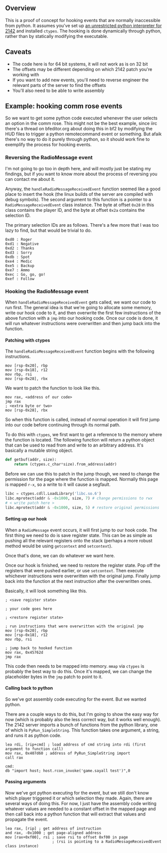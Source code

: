 ## Overview
This is a proof of concept for hooking events that are normally inaccessible from python.  It assumes you've set up [an unrestricted python interpreter for 2142](../unrestricted_python.md) and installed `ctypes`.  The hooking is done dynamically through python, rather than by statically modifying the executable.

## Caveats
* The code here is for 64 bit systems, it will not work as is on 32 bit
* The offsets may be different depending on which 2142 patch you're working with
* If you want to add new events, you'll need to reverse engineer the relevant parts of the server to find the offsets
* You'll also need to be able to write assembly

## Example: hooking comm rose events
So we want to get some python code executed whenever the user selects an option in the comm rose.  This might not be the best example, since iirc there's a thread on bfeditor.org about doing this in bf2 by modifying the HUD files to trigger a python remotecommand event or something.  But afaik there's no way to do it purely through python, so it should work fine to exemplify the process for hooking events.

### Reversing the RadioMessage event
I'm not going to go too in depth here, and will mostly just be stating my findings, but if you want to know more about the process of reversing you can contact me about it.

Anyway, the `handleRadioMessageReceivedEvent` function seemed like a good place to insert the hook (the linux builds of the server are compiled with debug symbols).  The second argument to this function is a pointer to a `RadioMessageReceivedEvent` class instance.  The byte at offset `0x28` in this class contains the player ID, and the byte at offset `0x2a` contains the selection ID.

The primary selection IDs are as follows.  There's a few more that I was too lazy to find, but that would be trivial to do.
```
0xd0 : Roger
0xd1 : Negative
0xd2 : Thanks
0xd3 : Sorry
0xdb : Spot
0xe4 : Medic
0xe5 : Backup
0xe7 : Ammo
0xec : Go, go, go!
0xef : Follow
```

### Hooking the RadioMessage event
When `handleRadioMessageReceivedEvent` gets called, we want our code to run first.  The general idea is that we're going to allocate some memory, write our hook code to it, and then overwrite the first few instructions of the above function with a `jmp` into our hooking code.  Once our code is done, it will run whatever instructions were overwritten and then jump back into the function.

#### Patching with ctypes
The `handleRadioMessageReceivedEvent` function begins with the following instructions.
```assembly
mov [rsp-0x20], rbp
mov [rsp-0x18], r12
mov rbp, rsi
mov [rsp-0x28], rbx
```

We want to patch the function to look like this.
```assembly
mov rax, <address of our code>
jmp rax
; <extra byte or two>
mov [rsp-0x28], rbx
```
So when this function is called, instead of normal operation it will first jump into our code before continuing through its normal path.

To do this with `ctypes`, we first want to get a reference to the memory where the function is located.  The following function will return a python object that can be used to read from and write to an arbitrary address.  It's basically a mutable string object.
```python
def getbuf(addr, size):
    return (ctypes.c_char*size).from_address(addr)
```

Before we can use this to patch in the jump though, we need to change the permission for the page where the function is mapped.  Normally this page is mapped `r-x`, so a write to it will cause a segfault.
```python
libc = ctypes.cdll.LoadLibrary('libc.so.6')
libc.mprotect(addr & -0x1000, size, 7) # change permissions to rwx
# < write patch here >
libc.mprotect(addr & -0x1000, size, 5) # restore original permissions
```
#### Setting up our hook
When a `RadioMessage` event occurs, it will first jump to our hook code.  The first thing we need to do is save register state.  This can be as simple as pushing all the relevant registers onto the stack (perhaps a more robust method would be using `getcontext` and `setcontext`).

Once that's done, we can do whatever we want here.

Once our hook is finished, we need to restore the register state.  Pop off the registers that were pushed earlier, or use `setcontext`.  Then execute whichever instructions were overwritten with the original jump. Finally jump back into the function at the next instruction after the overwritten ones.

Basically, it will look something like this.
```assembly
; <save register state>

; your code goes here

; <restore register state>

; run instructions that were overwritten with the original jmp
mov [rsp-0x20], rbp
mov [rsp-0x18], r12
mov rbp, rsi

; jump back to hooked function
mov rax, 0x45762d
jmp rax
```

This code then needs to be mapped into memory.  `mmap` via `ctypes` is probably the best way to do this.  Once it's mapped, we can change the placeholder bytes in the `jmp` patch to point to it.

#### Calling back to python
So we've got assembly code executing for the event.  But we wanted python.

There are a couple ways to do this, but I'm going to show the easy way for now (which is probably also the less correct way, but it works well enough).  The 2142 server imports a bunch of functions from the python library, one of which is `PyRun_SimpleString`.  This function takes one argument, a string, and runs it as python code.

```assembly
lea rdi, [rip+cmd] ; load address of cmd string into rdi (first argument to function call)
mov rax, 0x407d60 ; address of PyRun_SimpleString import
call rax

cmd:
db "import host; host.rcon_invoke('game.sayall test')",0
```

#### Passing arguments
Now we've got python executing for the event, but we still don't know which player triggered it or which selection they made.  Again, there are several ways of doing this.  For now, I just have the assembly code writing whatever values are needed to a constant offset in the mapped page and then call back into a python function that will extract that values and propagate the event.

```assembly
lea rax, [rip] ; get address of instruction
and rax, -0x1000 ; get page-aligned address
mov [rax+0xf00], rsi ; save rsi to offset 0xf00 in page
                     ; (rsi is pointing to a RadioMessageReceivedEvent class instance)
```

